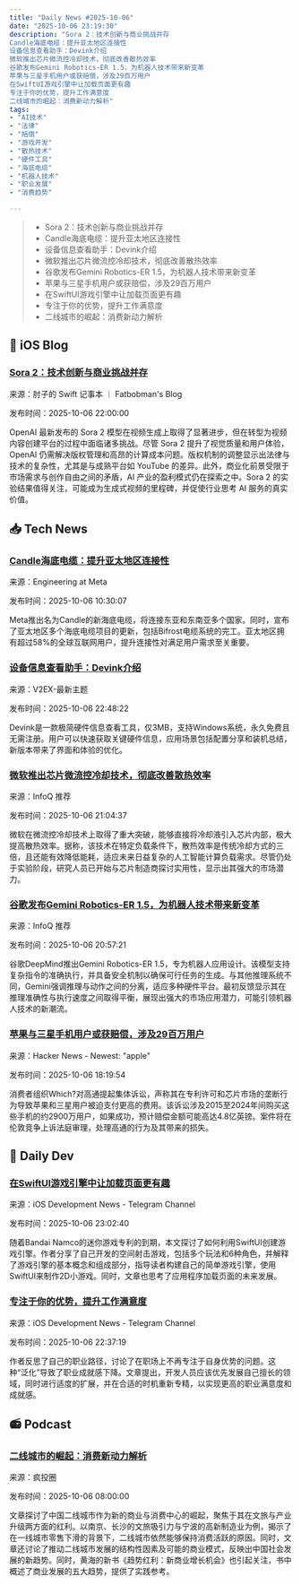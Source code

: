 ```yaml
---
title: "Daily News #2025-10-06"
date: "2025-10-06 23:19:30"
description: "Sora 2：技术创新与商业挑战并存
Candle海底电缆：提升亚太地区连接性
设备信息查看助手：Devink介绍
微软推出芯片微流控冷却技术，彻底改善散热效率
谷歌发布Gemini Robotics-ER 1.5，为机器人技术带来新变革
苹果与三星手机用户或获赔偿，涉及29百万用户
在SwiftUI游戏引擎中让加载页面更有趣
专注于你的优势，提升工作满意度
二线城市的崛起：消费新动力解析"
tags: 
- "AI技术"
- "法律"
- "赔偿"
- "游戏开发"
- "散热技术"
- "硬件工具"
- "海底电缆"
- "机器人技术"
- "职业发展"
- "消费趋势"

---
```


> - Sora 2：技术创新与商业挑战并存
> - Candle海底电缆：提升亚太地区连接性
> - 设备信息查看助手：Devink介绍
> - 微软推出芯片微流控冷却技术，彻底改善散热效率
> - 谷歌发布Gemini Robotics-ER 1.5，为机器人技术带来新变革
> - 苹果与三星手机用户或获赔偿，涉及29百万用户
> - 在SwiftUI游戏引擎中让加载页面更有趣
> - 专注于你的优势，提升工作满意度
> - 二线城市的崛起：消费新动力解析

## 🍎 iOS Blog

### [Sora 2：技术创新与商业挑战并存](https://fatbobman.com/zh/weekly/issue-105/)

来源：肘子的 Swift 记事本 ｜ Fatbobman's Blog

发布时间：2025-10-06 22:00:00

OpenAI 最新发布的 Sora 2 模型在视频生成上取得了显著进步，但在转型为视频内容创建平台的过程中面临诸多挑战。尽管 Sora 2 提升了视觉质量和用户体验，OpenAI 仍需解决版权管理和高昂的计算成本问题。版权机制的调整显示出法律与技术的复杂性，尤其是与成熟平台如 YouTube 的差异。此外，商业化前景受限于市场需求与创作自由之间的矛盾，AI 产业的盈利模式仍在探索之中。Sora 2 的实验结果值得关注，可能成为生成式视频的里程碑，并促使行业思考 AI 服务的真实价值。

## 📥 Tech News

### [Candle海底电缆：提升亚太地区连接性](https://engineering.fb.com/2025/10/05/connectivity/introducing-the-candle-subsea-cable-updates-to-our-asia-pacific-connectivity-projects/)

来源：Engineering at Meta

发布时间：2025-10-06 10:30:07

Meta推出名为Candle的新海底电缆，将连接东亚和东南亚多个国家。同时，宣布了亚太地区多个海底电缆项目的更新，包括Bifrost电缆系统的完工。亚太地区拥有超过58%的全球互联网用户，提升连接性对满足用户需求至关重要。

### [设备信息查看助手：Devink介绍](https://www.v2ex.com/t/1163552)

来源：V2EX-最新主题

发布时间：2025-10-06 22:48:22

Devink是一款极简硬件信息查看工具，仅3MB，支持Windows系统，永久免费且无需注册。用户可以快速获取关键硬件信息，应用场景包括配置分享和装机总结，新版本带来了界面和体验的优化。

### [微软推出芯片微流控冷却技术，彻底改善散热效率](https://www.infoq.cn/article/DZV847Gdit45Bk4SMzfp)

来源：InfoQ 推荐

发布时间：2025-10-06 21:04:37

微软在微流控冷却技术上取得了重大突破，能够直接将冷却液引入芯片内部，极大提高散热效率。据称，该技术在特定负载条件下，散热效率是传统冷却方式的三倍，且还能有效降低能耗，适应未来日益复杂的人工智能计算负载需求。尽管仍处于实验阶段，研究人员已开始与芯片制造商探讨实用性，显示出其强大的市场潜力。

### [谷歌发布Gemini Robotics-ER 1.5，为机器人技术带来新变革](https://www.infoq.cn/article/SM9upjHY0CW39lvfBVpo)

来源：InfoQ 推荐

发布时间：2025-10-06 20:57:21

谷歌DeepMind推出Gemini Robotics-ER 1.5，专为机器人应用设计。该模型支持复杂指令的准确执行，并具备安全机制以确保可行任务的生成。与其他推理系统不同，Gemini强调推理与动作之间的分离，适应多种硬件平台。最初反馈显示其在推理准确性与执行速度之间取得平衡，展现出强大的市场应用潜力，可能引领机器人技术的新潮流。

### [苹果与三星手机用户或获赔偿，涉及29百万用户](https://news.sky.com/story/apple-and-samsung-phone-users-could-get-compensation-13445789)

来源：Hacker News - Newest: "apple"

发布时间：2025-10-06 18:19:54

消费者组织Which?对高通提起集体诉讼，声称其在专利许可和芯片市场的垄断行为导致苹果和三星用户被迫支付更高的费用。该诉讼涉及2015至2024年间购买这些手机的约2900万用户，如果成功，预计赔偿金额可能高达4.8亿英镑。案件将在伦敦竞争上诉法庭审理，处理高通的行为及其带来的损失。

## 💾 Daily Dev

### [在SwiftUI游戏引擎中让加载页面更有趣](https://blog.jacobstechtavern.com/p/swiftui-game-engine)

来源：iOS Development News - Telegram Channel

发布时间：2025-10-06 23:02:40

随着Bandai Namco的迷你游戏专利的到期，本文探讨了如何利用SwiftUI创建游戏引擎。作者分享了自己开发的空间射击游戏，包括多个玩法和6种角色，并解释了游戏引擎的基本概念和组成部分，指导读者构建自己的简单游戏引擎，使用SwiftUI来制作2D小游戏。同时，文章也思考了应用程序加载页面的未来发展。

### [专注于你的优势，提升工作满意度](https://ashfurrow.com/blog/work-at-your-spikes/)

来源：iOS Development News - Telegram Channel

发布时间：2025-10-06 22:37:19

作者反思了自己的职业路径，讨论了在职场上不再专注于自身优势的问题。这种“泛化”导致了职业成就感下降。文章提出，开发人员应该优先发展自己擅长的领域，同时进行适度的扩展，并在合适的时机重新专精，以实现更高的职业满意度和成就感。

## 📻 Podcast

### [二线城市的崛起：消费新动力解析](https://crazy.capital/124)

来源：疯投圈

发布时间：2025-10-06 08:00:00

文章探讨了中国二线城市作为新的商业与消费中心的崛起，聚焦于其在文旅与产业升级两方面的红利。以南京、长沙的文旅吸引力与宁波的高新制造业为例，揭示了在一线城市零售下滑的背景下，二线城市依然能够保持消费活跃的原因。同时，文章还讨论了推动二线城市发展的结构性因素及可能的商业模式，反映出中国社会发展的新趋势。同时，黄海的新书《趋势红利：新商业增长机会》也引起关注，书中概述了商业发展的五大趋势，提供了实践参考。
